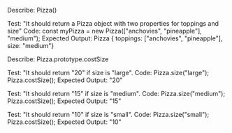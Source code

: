 Describe: Pizza()

Test: "It should return a Pizza object with two properties for toppings and size"
Code: const myPizza = new Pizza(["anchovies", "pineapple"], "medium");
Expected Output: Pizza { toppings: ["anchovies", "pineapple"], size: "medium"}

Describe: Pizza.prototype.costSize

Test: "It should return "20" if size is "large".
Code: Pizza.size("large");
  Pizza.costSize();
Expected Output: "20"

Test: "It should return "15" if size is "medium".
Code: Pizza.size("medium");
  Pizza.costSize();
Expected Output: "15"

Test: "It should return "10" if size is "small".
Code: Pizza.size("small");
  Pizza.costSize();
Expected Output: "10"

